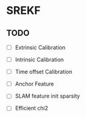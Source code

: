 # SREKF

## TODO

- [ ] Extrinsic Calibration
- [ ] Intrinsic Calibration
- [ ] Time offset Calibration
- [ ] Anchor Feature
- [ ] SLAM feature init sparsity
- [ ] Efficient chi2

